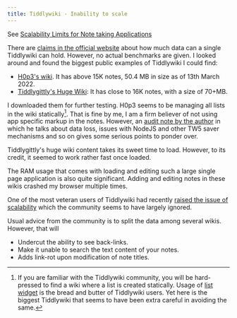 ```yaml
---
title: Tiddlywiki - Inability to scale
---
```




See [Scalability Limits for Note taking Applications](/digital-garden/scalability_limits_for_note_taking_applications)

There are [claims in the official website][1] about how much data can a single Tiddlywiki can hold. However, no actual benchmarks are given. I looked around and found the biggest public examples of Tiddlywiki I could find:

- [H0p3's wiki][3]. It has above 15K notes, 50.4 MB in size as of 13th March 2022.
- [Tiddlygittly's Huge Wiki][2]: It has close to 16K notes, with a size of 70+MB.

I downloaded them for further testing. H0p3 seems to be managing all lists in the wiki statically[^1]. That is fine by me, I am a firm believer of not using app specific markup in the notes. However, an [audit note by the author][4] in which he talks about data loss, issues with NodeJS and other TW5 saver mechanisms and so on gives some serious points to ponder over.

Tiddlygittly's huge wiki content takes its sweet time to load. However, to its credit, it seemed to work rather fast once loaded.

The RAM usage that comes with loading and editing such a large single page application is also quite significant. Adding and editing notes in these wikis crashed my browser multiple times.

One of the most veteran users of Tiddlywiki had recently [raised the issue of scalability][5] which the community seems to have largely ignored.

Usual advice from the community is to split the data among several wikis. However, that will

- Undercut the ability to see back-links.
- Make it unable to search the text content of your notes.
- Adds link-rot upon modification of note titles.

[^1]: If you are familiar with the Tiddlywiki community, you will be hard-pressed to find a wiki where a list is created statically. Usage of [list widget][6] is the bread and butter of Tiddlywiki users. Yet here is the biggest Tiddlywiki that seems to have been extra careful in avoiding the same.

[1]: https://tiddlywiki.com/#Scalability
[2]: https://tiddly-gittly.github.io/HugeWikiExample/#Index:Index
[3]: https://h0p3.neocities.org/
[4]: https://h0p3.neocities.org/#2019.03.26%20-%20Wiki%20Audit%3A%20Cake
[5]: https://groups.google.com/g/tiddlywiki/c/dEhq2V4ZYzg/m/PZVkt5hLFAAJ
[6]: https://tiddlywiki.com/#ListWidget
